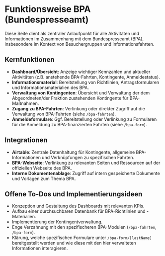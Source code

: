 # Funktionsweise BPA (Bundespresseamt)

Diese Seite dient als zentraler Anlaufpunkt für alle Aktivitäten und Informationen im Zusammenhang mit dem Bundespresseamt (BPA), insbesondere im Kontext von Besuchergruppen und Informationsfahrten.

## Kernfunktionen

- **Dashboard/Übersicht**: Anzeige wichtiger Kennzahlen und aktueller Aktivitäten (z.B. anstehende BPA-Fahrten, Kontingente, Anmeldestatus).
- **Informationsmaterial**: Bereitstellung von Richtlinien, Antragsformularen und Informationsmaterialien des BPA.
- **Verwaltung von Kontingenten**: Übersicht und Verwaltung der dem Abgeordneten/der Fraktion zustehenden Kontingente für BPA-Maßnahmen.
- **Zugang zu BPA-Fahrten**: Verlinkung oder direkter Zugriff auf die Verwaltung von BPA-Fahrten (siehe `/bpa-fahrten`).
- **Anmeldeformulare**: Ggf. Bereitstellung oder Verlinkung zu Formularen für die Anmeldung zu BPA-finanzierten Fahrten (siehe `/bpa-form`).

## Integrationen

- **Airtable**: Zentrale Datenhaltung für Kontingente, allgemeine BPA-Informationen und Verknüpfungen zu spezifischen Fahrten.
- **BPA-Webseite**: Verlinkung zu relevanten Seiten und Ressourcen auf der offiziellen Webseite des BPA.
- **Interne Dokumentenablage**: Zugriff auf intern gespeicherte Dokumente und Vorlagen zum Thema BPA.

## Offene To-Dos und Implementierungsideen

- Konzeption und Gestaltung des Dashboards mit relevanten KPIs.
- Aufbau einer durchsuchbaren Datenbank für BPA-Richtlinien und -Materialien.
- Implementierung der Kontingentverwaltung.
- Enge Verzahnung mit den spezifischeren BPA-Modulen (`/bpa-fahrten`, `/bpa-form`).
- Klärung, welche spezifischen Formulare unter `/bpa-form/[lastName]` bereitgestellt werden und wie diese mit den hier verwalteten Informationen interagieren. 